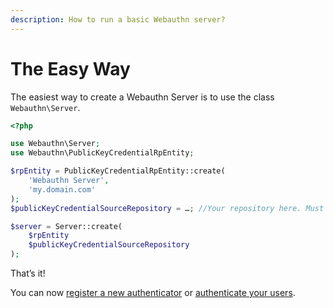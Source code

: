 ```yaml
---
description: How to run a basic Webauthn server?
---
```


# The Easy Way

The easiest way to create a Webauthn Server is to use the class `Webauthn\Server`.

```php
<?php

use Webauthn\Server;
use Webauthn\PublicKeyCredentialRpEntity;

$rpEntity = PublicKeyCredentialRpEntity::create(
    'Webauthn Server',
    'my.domain.com'
);
$publicKeyCredentialSourceRepository = …; //Your repository here. Must implement Webauthn\PublicKeyCredentialSourceRepository

$server = Server::create(
    $rpEntity
    $publicKeyCredentialSourceRepository
);
```

That’s it!

You can now [register a new authenticator](register-a-new-authentication.md) or [authenticate your users](user-authentication.md).

